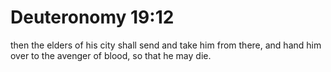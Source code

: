 # Deuteronomy 19:12

then the elders of his city shall send and take him from there, and hand him over to the avenger of blood, so that he may die.
